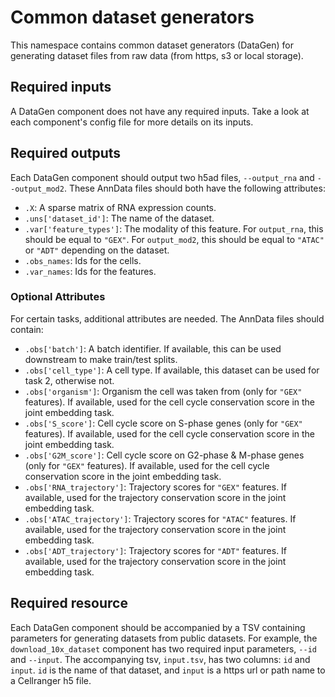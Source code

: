 # Common dataset generators

This namespace contains common dataset generators (DataGen) for generating dataset files from raw data (from https, s3 or local storage).

## Required inputs

A DataGen component does not have any required inputs. Take a look at each component's config file for more details on its inputs.

## Required outputs

Each DataGen component should output two h5ad files, `--output_rna` and `--output_mod2`. 
These AnnData files should both have the following attributes:

  * `.X`: A sparse matrix of RNA expression counts.
  * `.uns['dataset_id']`: The name of the dataset.
  * `.var['feature_types']`: The modality of this feature. For `output_rna`, this should be equal to `"GEX"`. For `output_mod2`, this should be equal to `"ATAC"` or `"ADT"` depending on the dataset.
  * `.obs_names`: Ids for the cells.
  * `.var_names`: Ids for the features.

### Optional Attributes

For certain tasks, additional attributes are needed.
The AnnData files should contain:

  * `.obs['batch']`: A batch identifier. If available, this can be used downstream to make train/test splits.
  * `.obs['cell_type']`: A cell type. If available, this dataset can be used for task 2, otherwise not.
  * `.obs['organism']`: Organism the cell was taken from (only for `"GEX"` features). If available, used for the cell cycle conservation score in the joint embedding task.
  * `.obs['S_score']`: Cell cycle score on S-phase genes (only for `"GEX"` features). If available, used for the cell cycle conservation score in the joint embedding task.
  * `.obs['G2M_score']`: Cell cycle score on G2-phase & M-phase genes (only for `"GEX"` features). If available, used for the cell cycle conservation score in the joint embedding task.
  * `.obs['RNA_trajectory']`: Trajectory scores for `"GEX"` features. If available, used for the trajectory conservation score in the joint embedding task.
  * `.obs['ATAC_trajectory']`: Trajectory scores for `"ATAC"` features. If available, used for the trajectory conservation score in the joint embedding task.
  * `.obs['ADT_trajectory']`: Trajectory scores for `"ADT"` features. If available, used for the trajectory conservation score in the joint embedding task.

## Required resource

Each DataGen component should be accompanied by a TSV containing parameters for generating datasets from public datasets.
For example, the `download_10x_dataset` component has two required input parameters, `--id` and `--input`. The 
accompanying tsv, `input.tsv`, has two columns: `id` and `input`. `id` is the name of that dataset, and `input` is a 
https url or path name to a Cellranger h5 file.
